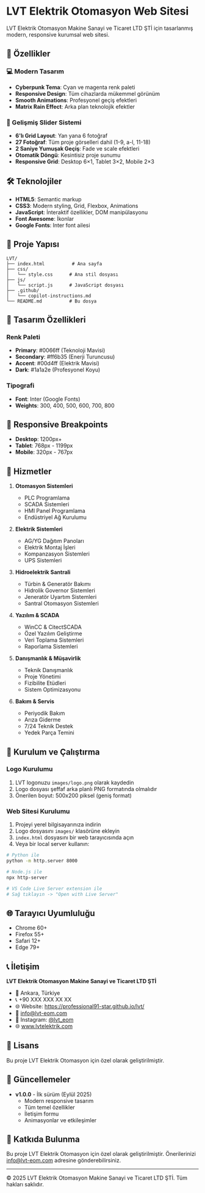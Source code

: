 # LVT Elektrik Otomasyon Web Sitesi

LVT Elektrik Otomasyon Makine Sanayi ve Ticaret LTD ŞTİ için tasarlanmış modern, responsive kurumsal web sitesi.

## 🚀 Özellikler

### 💻 Modern Tasarım
- **Cyberpunk Tema**: Cyan ve magenta renk paleti
- **Responsive Design**: Tüm cihazlarda mükemmel görünüm
- **Smooth Animations**: Profesyonel geçiş efektleri
- **Matrix Rain Effect**: Arka plan teknolojik efektler

### 📸 Gelişmiş Slider Sistemi
- **6'lı Grid Layout**: Yan yana 6 fotoğraf
- **27 Fotoğraf**: Tüm proje görselleri dahil (1-9, a-l, 11-18)
- **2 Saniye Yumuşak Geçiş**: Fade ve scale efektleri
- **Otomatik Döngü**: Kesintisiz proje sunumu
- **Responsive Grid**: Desktop 6×1, Tablet 3×2, Mobile 2×3

## 🛠 Teknolojiler

- **HTML5**: Semantic markup
- **CSS3**: Modern styling, Grid, Flexbox, Animations
- **JavaScript**: İnteraktif özellikler, DOM manipülasyonu
- **Font Awesome**: İkonlar
- **Google Fonts**: Inter font ailesi

## 📁 Proje Yapısı

```
LVT/
├── index.html          # Ana sayfa
├── css/
│   └── style.css      # Ana stil dosyası
├── js/
│   └── script.js      # JavaScript dosyası
├── .github/
│   └── copilot-instructions.md
└── README.md          # Bu dosya
```

## 🎨 Tasarım Özellikleri

### Renk Paleti
- **Primary**: #0066ff (Teknoloji Mavisi)
- **Secondary**: #ff6b35 (Enerji Turuncusu)
- **Accent**: #00d4ff (Elektrik Mavisi)
- **Dark**: #1a1a2e (Profesyonel Koyu)

### Tipografi
- **Font**: Inter (Google Fonts)
- **Weights**: 300, 400, 500, 600, 700, 800

## 📱 Responsive Breakpoints

- **Desktop**: 1200px+
- **Tablet**: 768px - 1199px
- **Mobile**: 320px - 767px

## 🔧 Hizmetler

1. **Otomasyon Sistemleri**
   - PLC Programlama
   - SCADA Sistemleri
   - HMI Panel Programlama
   - Endüstriyel Ağ Kurulumu

2. **Elektrik Sistemleri**
   - AG/YG Dağıtım Panoları
   - Elektrik Montaj İşleri
   - Kompanzasyon Sistemleri
   - UPS Sistemleri

3. **Hidroelektrik Santrali**
   - Türbin & Generatör Bakımı
   - Hidrolik Governor Sistemleri
   - Jeneratör Uyartım Sistemleri
   - Santral Otomasyon Sistemleri

4. **Yazılım & SCADA**
   - WinCC & CitectSCADA
   - Özel Yazılım Geliştirme
   - Veri Toplama Sistemleri
   - Raporlama Sistemleri

5. **Danışmanlık & Müşavirlik**
   - Teknik Danışmanlık
   - Proje Yönetimi
   - Fizibilite Etüdleri
   - Sistem Optimizasyonu

6. **Bakım & Servis**
   - Periyodik Bakım
   - Arıza Giderme
   - 7/24 Teknik Destek
   - Yedek Parça Temini

## 🚀 Kurulum ve Çalıştırma

### Logo Kurulumu
1. LVT logonuzu `images/logo.png` olarak kaydedin
2. Logo dosyası şeffaf arka planlı PNG formatında olmalıdır
3. Önerilen boyut: 500x200 piksel (geniş format)

### Web Sitesi Kurulumu
1. Projeyi yerel bilgisayarınıza indirin
2. Logo dosyasını `images/` klasörüne ekleyin
3. `index.html` dosyasını bir web tarayıcısında açın
4. Veya bir local server kullanın:

```bash
# Python ile
python -m http.server 8000

# Node.js ile
npx http-server

# VS Code Live Server extension ile
# Sağ tıklayın -> "Open with Live Server"
```

## 🌐 Tarayıcı Uyumluluğu

- Chrome 60+
- Firefox 55+
- Safari 12+
- Edge 79+

## 📞 İletişim

**LVT Elektrik Otomasyon Makine Sanayi ve Ticaret LTD ŞTİ**

- 📍 Ankara, Türkiye
- 📞 +90 XXX XXX XX XX
- 🌐 Website: https://professional91-star.github.io/lvt/
- 📧 info@lvt-eom.com
- 📸 Instagram: [@lvt_eom](https://instagram.com/lvt_eom)
- 🌐 www.lvtelektrik.com

## 📝 Lisans

Bu proje LVT Elektrik Otomasyon için özel olarak geliştirilmiştir.

## 🔄 Güncellemeler

- **v1.0.0** - İlk sürüm (Eylül 2025)
  - Modern responsive tasarım
  - Tüm temel özellikler
  - İletişim formu
  - Animasyonlar ve etkileşimler

## 🤝 Katkıda Bulunma

Bu proje LVT Elektrik Otomasyon için özel olarak geliştirilmiştir. Önerilerinizi info@lvt-eom.com adresine gönderebilirsiniz.

---

© 2025 LVT Elektrik Otomasyon Makine Sanayi ve Ticaret LTD ŞTİ. Tüm hakları saklıdır.